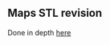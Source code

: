 ## Maps STL revision

Done in depth [here](https://github.com/saumyayadav25/DSA-Supreme-3.0/tree/main/04%20Complete%20Cpp%20STL/Containers/Map)
